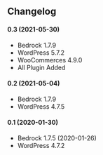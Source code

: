 ## Changelog

#### 0.3 (2021-05-30)
* Bedrock 1.7.9
* WordPress 5.7.2
* WooCommerces 4.9.0
* All Plugin Added

#### 0.2 (2021-05-04)
* Bedrock 1.7.9
* WordPress 4.7.5

#### 0.1 (2020-01-30)
* Bedrock 1.7.5 (2020-01-26)
* WordPress 4.7.2
